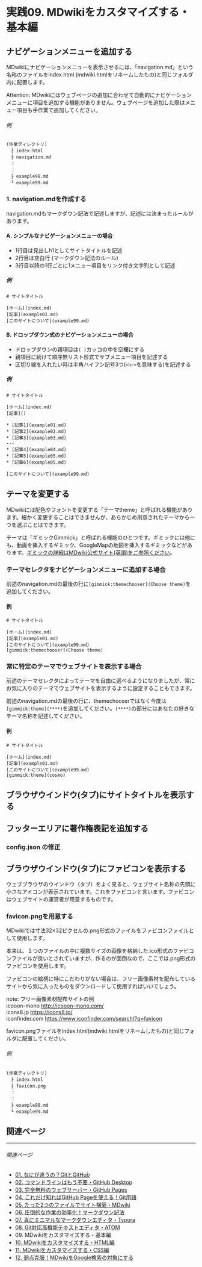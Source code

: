 # 実践09. MDwikiをカスタマイズする・基本編

## ナビゲーションメニューを追加する

MDwikiにナビゲーションメニューを表示させるには、「navigation.md」という名称のファイルをindex.html (mdwiki.htmlをリネームしたもの)と同じフォルダ内に配置します。

Attention: MDwikiにはウェブページの追加に合わせて自動的にナビゲーションメニューに項目を追加する機能がありません。ウェブページを追加した際はメニュー項目も手作業で追加してください。

###### 例

```
(作業ディレクトリ)
　├ index.html
　├ navigation.md
　：
　：
　├ example98.md
　└ example99.md
```

### 1. navigation.mdを作成する

navigation.mdもマークダウン記法で記述しますが、記述には決まったルールがあります。

#### A. シンプルなナビゲーションメニューの場合

* 1行目は見出しh1としてサイトタイトルを記述
* 2行目は空白行 (マークダウン記法のルール)
* 3行目以降の1行ごとに1メニュー項目をリンク付き文字列として記述

##### 例

```
# サイトタイトル

[ホーム](index.md)
[記事](example01.md)
[このサイトについて](example99.md)
```



#### B. ドロップダウン式のナビゲーションメニューの場合

* ドロップダウンの親項目は`( )`カッコの中を空欄にする
* 親項目に続けて順序無リスト形式でサブメニュー項目を記述する
* 区切り線を入れたい時は半角ハイフン記号3つ(`<hr>`を意味する)を記述する

##### 例

```
# サイトタイトル

[ホーム](index.md)
[記事]()

* [記事1](example01.md)
* [記事2](example02.md)
* [記事3](example03.md)
---
* [記事4](example04.md)
* [記事5](example05.md)
* [記事6](example05.md)

[このサイトについて](example99.md)
```



## テーマを変更する

MDwikiには配色やフォントを変更する「テーマtheme」と呼ばれる機能があります。細かく変更することはできませんが、あらかじめ用意されたテーマから一つを選ぶことはできます。

テーマは「ギミックGimmick」と呼ばれる機能のひとつです。ギミックには他にも、動画を挿入するギミック、GoogleMapの地図を挿入するギミックなどがあります。[ギミックの詳細はMDwiki公式サイト(英語)をご参照ください](http://dynalon.github.io/mdwiki/#!gimmicks.md)。

### テーマセレクタをナビゲーションメニューに追加する場合

前述のnavigation.mdの最後の行に`[gimmick:themechooser](Choose theme)`を追加してください。

#### 例

```
# サイトタイトル

[ホーム](index.md)
[記事](example01.md)
[このサイトについて](example99.md)
[gimmick:themechooser](Choose theme)
```

### 常に特定のテーマでウェブサイトを表示する場合

前述のテーマセレクタによってテーマを自由に選べるようになりましたが、常にお気に入りのテーマでウェブサイトを表示するように設定することもできます。

前述のnavigation.mdの最後の行に、themechooserではなく今度は `[gimmick:theme](****)`を追加してください。`(****)`の部分にはあなたの好きなテーマ名称を記述してください。

#### 例

```
# サイトタイトル

[ホーム](index.md)
[記事](example01.md)
[このサイトについて](example99.md)
[gimmick:theme](cosmo)
```



## ブラウザウインドウ(タブ)にサイトタイトルを表示する

## フッターエリアに著作権表記を追加する

### config.json の修正

## ブラウザウインドウ(タブ)にファビコンを表示する

ウェブブラウザのウインドウ（タブ）をよく見ると、ウェブサイト名称の先頭に小さなアイコンが表示されています。これをファビコンと言います。ファビコンはウェブサイトの運営者が用意するものです。

### favicon.pngを用意する

MDwikiでは寸法32×32ピクセルの.png形式のファイルをファビコンファイルとして使用します。

本来は、１つのファイルの中に複数サイズの画像を格納した.ico形式のファビコンファイルが良いとされていますが、作るのが面倒なので、ここでは.png形式のファビコンを使用します。

ファビコンの絵柄に特にこだわりがない場合は、フリー画像素材を配布しているサイトから気に入ったものをダウンロードして使用すればいいでしょう。

note: フリー画像素材配布サイトの例  
icooon-mono http://icooon-mono.com/  
icons8.jp https://icons8.jp/  
iconfinder.com https://www.iconfinder.com/search/?q=favicon



favicon.pngファイルをindex.html(mdwiki.htmlをリネームしたもの)と同じフォルダに配置してください。

###### 例

```
(作業ディレクトリ)
　├ index.html
　├ favicon.png
　：
　：
　├ example98.md
　└ example99.md
```

## 関連ページ

----

###### 関連ページ

* [01. なにが違うの？GitとGitHub](practice01.md)
* [02. コマンドラインはもう不要・GitHub Desktop](practice02.md)
* [03. 完全無料のウェブサーバー・GitHub Pages](practice03.md)
* [04. これだけ知ればGitHub Pageを使える！Git用語](practice04.md)
* [05. たった2つのファイルでサイト構築・MDwiki](practice05.md)
* [06. 圧倒的な作業の効率化！マークダウン記法](practice06.md)
* [07. 真にミニマルなマークダウンエディタ・Typora](practice07.md)
* [08. Git対応高機能テキストエディタ・ATOM](practice08.md)
* <i class="far fa-hand-point-right"></i>09. MDwikiをカスタマイズする・基本編
* [10. MDwikiをカスタマイズする・HTML編](practice10.md)
* [11. MDwikiをカスタマイズする・CSS編](practice11.md)
* [12. 弱点克服！MDwikiをGoogle検索の対象にする](practice12.md)